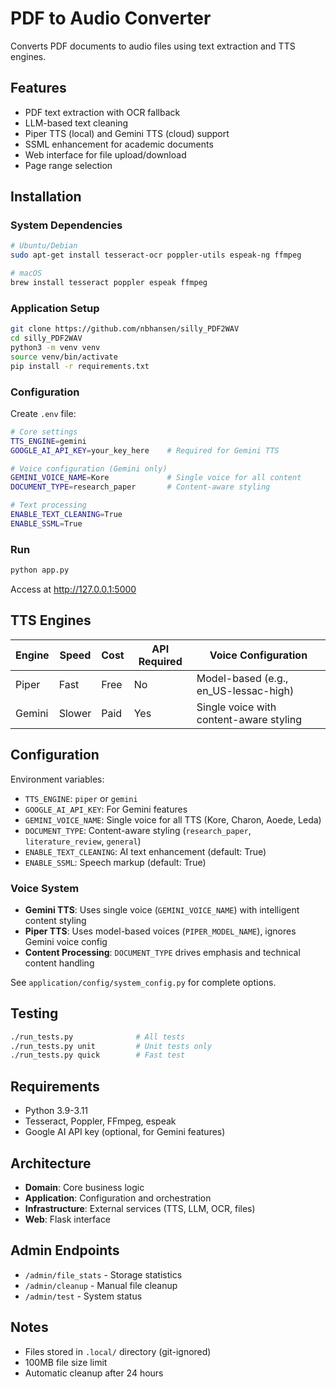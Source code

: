 # PDF to Audio Converter

Converts PDF documents to audio files using text extraction and TTS engines.

## Features

- PDF text extraction with OCR fallback
- LLM-based text cleaning
- Piper TTS (local) and Gemini TTS (cloud) support
- SSML enhancement for academic documents
- Web interface for file upload/download
- Page range selection

## Installation

### System Dependencies
```bash
# Ubuntu/Debian
sudo apt-get install tesseract-ocr poppler-utils espeak-ng ffmpeg

# macOS
brew install tesseract poppler espeak ffmpeg
```

### Application Setup
```bash
git clone https://github.com/nbhansen/silly_PDF2WAV
cd silly_PDF2WAV
python3 -m venv venv
source venv/bin/activate
pip install -r requirements.txt
```

### Configuration
Create `.env` file:
```bash
# Core settings
TTS_ENGINE=gemini
GOOGLE_AI_API_KEY=your_key_here    # Required for Gemini TTS

# Voice configuration (Gemini only)
GEMINI_VOICE_NAME=Kore             # Single voice for all content
DOCUMENT_TYPE=research_paper       # Content-aware styling

# Text processing
ENABLE_TEXT_CLEANING=True
ENABLE_SSML=True
```

### Run
```bash
python app.py
```
Access at http://127.0.0.1:5000

## TTS Engines

| Engine | Speed | Cost | API Required | Voice Configuration |
|--------|-------|------|--------------|--------------------|
| Piper | Fast | Free | No | Model-based (e.g., en_US-lessac-high) |
| Gemini | Slower | Paid | Yes | Single voice with content-aware styling |

## Configuration

Environment variables:
- `TTS_ENGINE`: `piper` or `gemini`
- `GOOGLE_AI_API_KEY`: For Gemini features
- `GEMINI_VOICE_NAME`: Single voice for all TTS (Kore, Charon, Aoede, Leda)
- `DOCUMENT_TYPE`: Content-aware styling (`research_paper`, `literature_review`, `general`)
- `ENABLE_TEXT_CLEANING`: AI text enhancement (default: True)
- `ENABLE_SSML`: Speech markup (default: True)

### Voice System
- **Gemini TTS**: Uses single voice (`GEMINI_VOICE_NAME`) with intelligent content styling
- **Piper TTS**: Uses model-based voices (`PIPER_MODEL_NAME`), ignores Gemini voice config
- **Content Processing**: `DOCUMENT_TYPE` drives emphasis and technical content handling

See `application/config/system_config.py` for complete options.

## Testing

```bash
./run_tests.py              # All tests
./run_tests.py unit         # Unit tests only
./run_tests.py quick        # Fast test
```

## Requirements

- Python 3.9-3.11
- Tesseract, Poppler, FFmpeg, espeak
- Google AI API key (optional, for Gemini features)

## Architecture

- **Domain**: Core business logic
- **Application**: Configuration and orchestration  
- **Infrastructure**: External services (TTS, LLM, OCR, files)
- **Web**: Flask interface

## Admin Endpoints

- `/admin/file_stats` - Storage statistics
- `/admin/cleanup` - Manual file cleanup
- `/admin/test` - System status

## Notes

- Files stored in `.local/` directory (git-ignored)
- 100MB file size limit
- Automatic cleanup after 24 hours